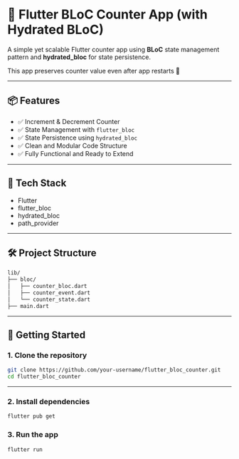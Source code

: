 # 🔢 Flutter BLoC Counter App (with Hydrated BLoC)

A simple yet scalable Flutter counter app using **BLoC** state management pattern and **hydrated_bloc** for state persistence.

This app preserves counter value even after app restarts 💾

---

## 📦 Features

- ✅ Increment & Decrement Counter
- ✅ State Management with `flutter_bloc`
- ✅ State Persistence using `hydrated_bloc`
- ✅ Clean and Modular Code Structure
- ✅ Fully Functional and Ready to Extend

---

## 🧠 Tech Stack

- Flutter
- flutter_bloc
- hydrated_bloc
- path_provider

---

## 🛠 Project Structure

```bash
lib/
├── bloc/
│   ├── counter_bloc.dart
│   ├── counter_event.dart
│   └── counter_state.dart
├── main.dart
```
---

## 🚀 Getting Started

### 1. Clone the repository

```bash
git clone https://github.com/your-username/flutter_bloc_counter.git
cd flutter_bloc_counter
```

---


### 2. Install dependencies

```bash
flutter pub get
```

### 3. Run the app

```bash
flutter run
```


